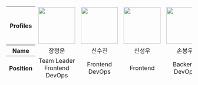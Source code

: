 <table width="100%" align="center" style="border-collapse: collapse; text-align: center;">
<thead>
<tr>
<th>Profiles</th>
<td width="100" align="center">
<a href="https://github.com/devwoon">
<img src="" width="100" height="100">
</a>
</td>
<td width="100" align="center">
<a href="https://github.com/Shin-Sujin">
<img src="" width="100" height="100">
</a>
</td>
<td width="100" align="center">
<a href="https://github.com/Shinsungwoo21">
<img src="" width="100" height="100">
</a>
</td>
<td width="100" align="center">
<a href="https://github.com/bong-u">
<img src="" width="100" height="100">
</a>
</td>
<td width="100" align="center">
<a href="https://github.com/yksoo00">
<img src="" width="100" height="100">
</a>
</td>
<td width="100" align="center">
<a href="https://github.com/Boseong0902">
<img src="" width="100" height="100">
</a>
</td>
</tr>
<tr>
<th>Name</th>
<td width="100" align="center">장정운</td>
<td width="100" align="center">신수진</td>
<td width="100" align="center">신성우</td>
<td width="100" align="center">손봉우</td>
<td width="100" align="center">연경수</td>
<td width="100" align="center">박보성</td>
</tr>
<tr>
<th>Position</th>
<td width="150" align="center">
Team Leader<br>
Frontend<br>
DevOps<br>
</td>
<td width="150" align="center">
Frontend<br>
DevOps<br>
</td>
<td width="150" align="center">
Frontend
</td>
<td width="150" align="center">
Backend<br>
DevOps
</td>
<td width="150" align="center">
Backend<br>
DevOps
</td>
<td width="150" align="center">
Backend<br>
DevOps
</td>
</tr>
<tr>
</thead>
</table>

